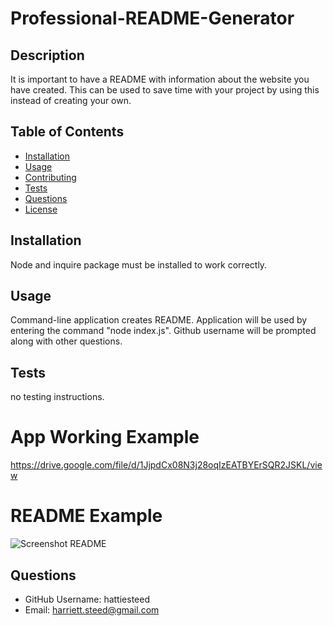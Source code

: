 
  # Professional-README-Generator

  ## Description 
  It is important to have a README with information about the website you have created. This can be used to save time with your project  by using this instead of creating your own.

  ## Table of Contents
  * [Installation](#installation)
  * [Usage](#usage)
  * [Contributing](#contributing)
  * [Tests](#tests)
  * [Questions](#questions)
  * [License](#license)

  ## Installation
  Node and inquire package must be installed to work correctly.

  ## Usage
  Command-line application creates README. Application will be used by entering the command "node index.js". Github username will be prompted along with other questions.

  ## Tests
  no testing instructions.
  
  # App Working Example
  https://drive.google.com/file/d/1JjpdCx08N3j28oqIzEATBYErSQR2JSKL/view

  # README Example
  ![Screenshot README](https://user-images.githubusercontent.com/124942272/233261052-38f14e41-f1b8-4093-ade2-7fc1c4b3bce3.png)
  
  ## Questions
  * GitHub Username: hattiesteed
  * Email: harriett.steed@gmail.com